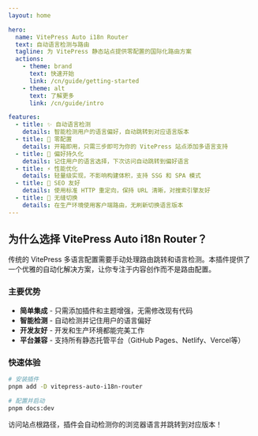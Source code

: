 ```yaml
---
layout: home

hero:
  name: VitePress Auto i18n Router
  text: 自动语言检测与路由
  tagline: 为 VitePress 静态站点提供零配置的国际化路由方案
  actions:
    - theme: brand
      text: 快速开始
      link: /cn/guide/getting-started
    - theme: alt
      text: 了解更多
      link: /cn/guide/intro

features:
  - title: ✨ 自动语言检测
    details: 智能检测用户的语言偏好，自动跳转到对应语言版本
  - title: 🚀 零配置
    details: 开箱即用，只需三步即可为你的 VitePress 站点添加多语言支持
  - title: 💾 偏好持久化
    details: 记住用户的语言选择，下次访问自动跳转到偏好语言
  - title: ⚡ 性能优化
    details: 轻量级实现，不影响构建体积，支持 SSG 和 SPA 模式
  - title: 🎯 SEO 友好
    details: 使用标准 HTTP 重定向，保持 URL 清晰，对搜索引擎友好
  - title: 🔄 无缝切换
    details: 在生产环境使用客户端路由，无刷新切换语言版本
---
```


## 为什么选择 VitePress Auto i18n Router？

传统的 VitePress 多语言配置需要手动处理路由跳转和语言检测。本插件提供了一个优雅的自动化解决方案，让你专注于内容创作而不是路由配置。

### 主要优势

- **简单集成** - 只需添加插件和主题增强，无需修改现有代码
- **智能检测** - 自动检测并记住用户的语言偏好
- **开发友好** - 开发和生产环境都能完美工作
- **平台兼容** - 支持所有静态托管平台（GitHub Pages、Netlify、Vercel等）

### 快速体验

```bash
# 安装插件
pnpm add -D vitepress-auto-i18n-router

# 配置并启动
pnpm docs:dev
```

访问站点根路径，插件会自动检测你的浏览器语言并跳转到对应版本！